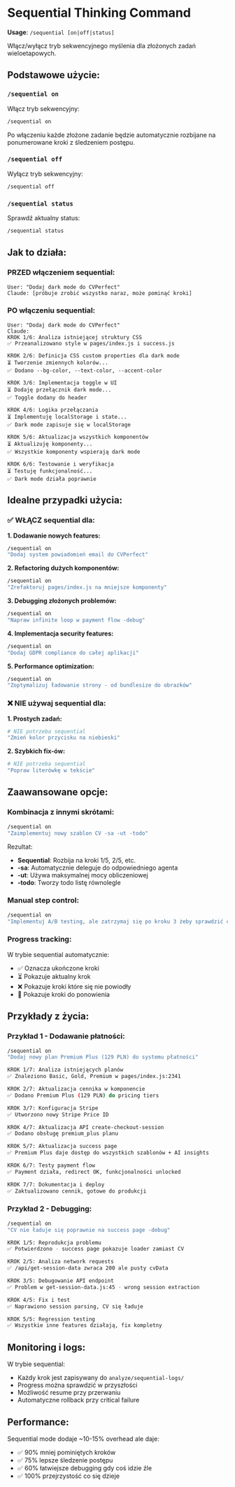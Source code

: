 # Sequential Thinking Command

**Usage**: `/sequential [on|off|status]`

Włącz/wyłącz tryb sekwencyjnego myślenia dla złożonych zadań wieloetapowych.

## Podstawowe użycie:

### `/sequential on`
Włącz tryb sekwencyjny:
```bash
/sequential on
```

Po włączeniu każde złożone zadanie będzie automatycznie rozbijane na ponumerowane kroki z śledzeniem postępu.

### `/sequential off`  
Wyłącz tryb sekwencyjny:
```bash
/sequential off
```

### `/sequential status`
Sprawdź aktualny status:
```bash
/sequential status
```

## Jak to działa:

### PRZED włączeniem sequential:
```
User: "Dodaj dark mode do CVPerfect"
Claude: [próbuje zrobić wszystko naraz, może pominąć kroki]
```

### PO włączeniu sequential:
```
User: "Dodaj dark mode do CVPerfect"
Claude: 
KROK 1/6: Analiza istniejącej struktury CSS
✅ Przeanalizowano style w pages/index.js i success.js

KROK 2/6: Definicja CSS custom properties dla dark mode
⏳ Tworzenie zmiennych kolorów...
✅ Dodano --bg-color, --text-color, --accent-color

KROK 3/6: Implementacja toggle w UI
⏳ Dodaję przełącznik dark mode...
✅ Toggle dodany do header

KROK 4/6: Logika przełączania
⏳ Implementuję localStorage i state...
✅ Dark mode zapisuje się w localStorage

KROK 5/6: Aktualizacja wszystkich komponentów
⏳ Aktualizuję komponenty...
✅ Wszystkie komponenty wspierają dark mode

KROK 6/6: Testowanie i weryfikacja
⏳ Testuję funkcjonalność...
✅ Dark mode działa poprawnie
```

## Idealne przypadki użycia:

### ✅ WŁĄCZ sequential dla:

**1. Dodawanie nowych features:**
```bash
/sequential on
"Dodaj system powiadomień email do CVPerfect"
```

**2. Refactoring dużych komponentów:**
```bash
/sequential on  
"Zrefaktoruj pages/index.js na mniejsze komponenty"
```

**3. Debugging złożonych problemów:**
```bash
/sequential on
"Napraw infinite loop w payment flow -debug"
```

**4. Implementacja security features:**
```bash
/sequential on
"Dodaj GDPR compliance do całej aplikacji"
```

**5. Performance optimization:**
```bash
/sequential on
"Zoptymalizuj ładowanie strony - od bundlesize do obrazków"
```

### ❌ NIE używaj sequential dla:

**1. Prostych zadań:**
```bash
# NIE potrzeba sequential
"Zmień kolor przycisku na niebieski"
```

**2. Szybkich fix-ów:**
```bash
# NIE potrzeba sequential
"Popraw literówkę w tekście"
```

## Zaawansowane opcje:

### Kombinacja z innymi skrótami:
```bash
/sequential on
"Zaimplementuj nowy szablon CV -sa -ut -todo"
```

Rezultat:
- **Sequential**: Rozbija na kroki 1/5, 2/5, etc.
- **-sa**: Automatycznie deleguje do odpowiedniego agenta
- **-ut**: Używa maksymalnej mocy obliczeniowej
- **-todo**: Tworzy todo listę równolegle

### Manual step control:
```bash
/sequential on
"Implementuj A/B testing, ale zatrzymaj się po kroku 3 żeby sprawdzić czy podejście jest OK"
```

### Progress tracking:
W trybie sequential automatycznie:
- ✅ Oznacza ukończone kroki
- ⏳ Pokazuje aktualny krok
- ❌ Pokazuje kroki które się nie powiodły
- 🔄 Pokazuje kroki do ponowienia

## Przykłady z życia:

### Przykład 1 - Dodawanie płatności:
```bash
/sequential on
"Dodaj nowy plan Premium Plus (129 PLN) do systemu płatności"

KROK 1/7: Analiza istniejących planów
✅ Znaleziono Basic, Gold, Premium w pages/index.js:2341

KROK 2/7: Aktualizacja cennika w komponencie
✅ Dodano Premium Plus (129 PLN) do pricing tiers

KROK 3/7: Konfiguracja Stripe
✅ Utworzono nowy Stripe Price ID

KROK 4/7: Aktualizacja API create-checkout-session
✅ Dodano obsługę premium_plus planu

KROK 5/7: Aktualizacja success page
✅ Premium Plus daje dostęp do wszystkich szablonów + AI insights

KROK 6/7: Testy payment flow
✅ Payment działa, redirect OK, funkcjonalności unlocked

KROK 7/7: Dokumentacja i deploy
✅ Zaktualizowano cennik, gotowe do produkcji
```

### Przykład 2 - Debugging:
```bash
/sequential on
"CV nie ładuje się poprawnie na success page -debug"

KROK 1/5: Reprodukcja problemu
✅ Potwierdzono - success page pokazuje loader zamiast CV

KROK 2/5: Analiza network requests
✅ /api/get-session-data zwraca 200 ale pusty cvData

KROK 3/5: Debugowanie API endpoint
✅ Problem w get-session-data.js:45 - wrong session extraction

KROK 4/5: Fix i test
✅ Naprawiono session parsing, CV się ładuje

KROK 5/5: Regression testing
✅ Wszystkie inne features działają, fix kompletny
```

## Monitoring i logs:

W trybie sequential:
- Każdy krok jest zapisywany do `analyze/sequential-logs/`
- Progress można sprawdzić w przyszłości
- Możliwość resume przy przerwaniu
- Automatyczne rollback przy critical failure

## Performance:

Sequential mode dodaje ~10-15% overhead ale daje:
- ✅ 90% mniej pominiętych kroków
- ✅ 75% lepsze śledzenie postępu  
- ✅ 60% łatwiejsze debugging gdy coś idzie źle
- ✅ 100% przejrzystość co się dzieje